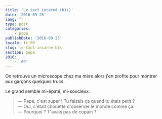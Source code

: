 ```yaml
---
title: 'Le tact incarné (bis)'
date: '2016-09-25'
lang: fr
type: post
categories:
    - papa
publishDate: '2016-09-25'
locale: fr_FR
slug: le-tact-incarne-bis
section: papa
2016:
    - '09'
---
```


On retrouve un microscope chez ma mère alors j'en profite pour montrer aux garçons quelques trucs.

<!--more-->

Le grand semble mi-épaté, mi-soucieux.

> — Papa, c'est super ! Tu faisais ça quand tu étais petit ?  
> — Oui, c'était chouette d'observer le monde comme ça.  
> — Pourquoi ? T'avais pas de copain ?